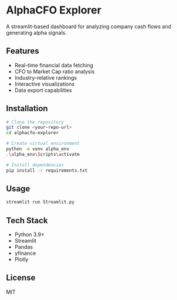 # AlphaCFO Explorer

A streamlit-based dashboard for analyzing company cash flows and generating alpha signals.

## Features
- Real-time financial data fetching
- CFO to Market Cap ratio analysis
- Industry-relative rankings
- Interactive visualizations
- Data export capabilities

## Installation
```bash
# Clone the repository
git clone <your-repo-url>
cd alphacfo-explorer

# Create virtual environment
python -m venv alpha_env
.\alpha_env\Scripts\activate

# Install dependencies
pip install -r requirements.txt
```

## Usage
```bash
streamlit run Streamlit.py
```

## Tech Stack
- Python 3.9+
- Streamlit
- Pandas
- yfinance
- Plotly

## License
MIT